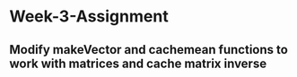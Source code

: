 # Week-3-Assignment
## Modify makeVector and cachemean functions to work with matrices and cache matrix inverse
